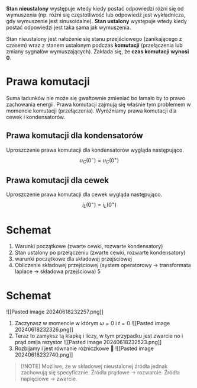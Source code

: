 **Stan nieustalony** występuje wtedy kiedy postać odpowiedzi różni się od wymuszenia (np. różni się częstotliwość lub odpowiedź jest wykładnicza, gdy wymuszenie jest sinusoidalne).
**Stan ustalony** występuje wtedy kiedy postać odpowiedzi jest taka sama jak wymuszenia.

Stan nieustalony jest nałożenie się stanu przejściowego (zanikającego z czasem) wraz z stanem ustalonym podczas **komutacji** (przełączenia lub zmiany sygnałów wymuszających). Zakłada się, że **czas komutacji wynosi 0**.

# Prawa komutacji
Suma ładunków nie może się gwałtownie zmieniać bo łamało by to prawo zachowania energii. Prawa komutacji zajmują się właśnie tym problemem w momencie komutacji (przełączenia).
Wyróżniamy prawa komutacji dla cewek i kondensatorów.

## Prawa komutacji dla kondensatorów
Uproszczenie prawa komutacji dla kondensatorów wygląda następująco.
$$
u_{C}(0^-)=u_{C}(0^+)
$$
## Prawa komutacji dla cewek
Uproszczenie prawa komutacji dla cewek wygląda następująco. 
$$
i_{L}(0^-) = i_{L}(0^+)
$$
# Schemat
1. Warunki początkowe (zwarte cewki, rozwarte kondensatory)
2. Stan ustalony po przełączeniu (zwarte cewki, rozwarte kondensatory)
3. warunki początkowe dla składowej przejściowej
4. Obliczenie składowej przejściowej (system operatorowy -> transformata laplace -> składowa przejściowa)
5
# Schemat
![[Pasted image 20240618232257.png]]
1. Zaczynasz w momencie w którym $\omega = 0$ i $t = 0$
   ![[Pasted image 20240618232326.png]]
2. Teraz to zamyksz tą klapkę i liczy, w tym przypadku jest zwarcie no i prąd omija rezystor
   ![[Pasted image 20240618232523.png]]
3. Rozbijamy i jest równanie różniczkowe 🤮
   ![[Pasted image 20240618232740.png]]

> [!NOTE] Możliwe, że w składowej nieustalonej źródła jednak zachowują się specyficznie.
> Źródła prądowe -> rozwarcie.
> Źródła napięciowe -> zwarcie.